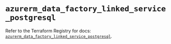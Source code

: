 # `azurerm_data_factory_linked_service_postgresql`

Refer to the Terraform Registry for docs: [`azurerm_data_factory_linked_service_postgresql`](https://registry.terraform.io/providers/hashicorp/azurerm/4.35.0/docs/resources/data_factory_linked_service_postgresql).
